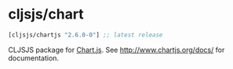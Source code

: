 # cljsjs/chart

[](dependency)
```clojure
[cljsjs/chartjs "2.6.0-0"] ;; latest release
```
[](/dependency)

CLJSJS package for [Chart.js](http://www.chartjs.org/). See http://www.chartjs.org/docs/ for documentation.
